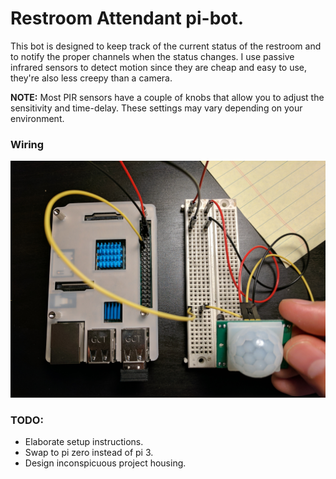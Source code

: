 # Restroom Attendant pi-bot.
 
This bot is designed to keep track of the current status of the restroom and to notify the proper channels when the status changes. I use passive infrared sensors to detect motion since they are cheap and easy to use, they're also less creepy than a camera.
 
__NOTE:__ Most PIR sensors have a couple of knobs that allow you to adjust the sensitivity and time-delay. These settings may vary depending on your environment.

### Wiring
![Breadboard](/docs/breadboard.jpg "Wiring PIR sensor to Raspberry Pi.")

### TODO:
 - Elaborate setup instructions.
 - Swap to pi zero instead of pi 3.
 - Design inconspicuous project housing.